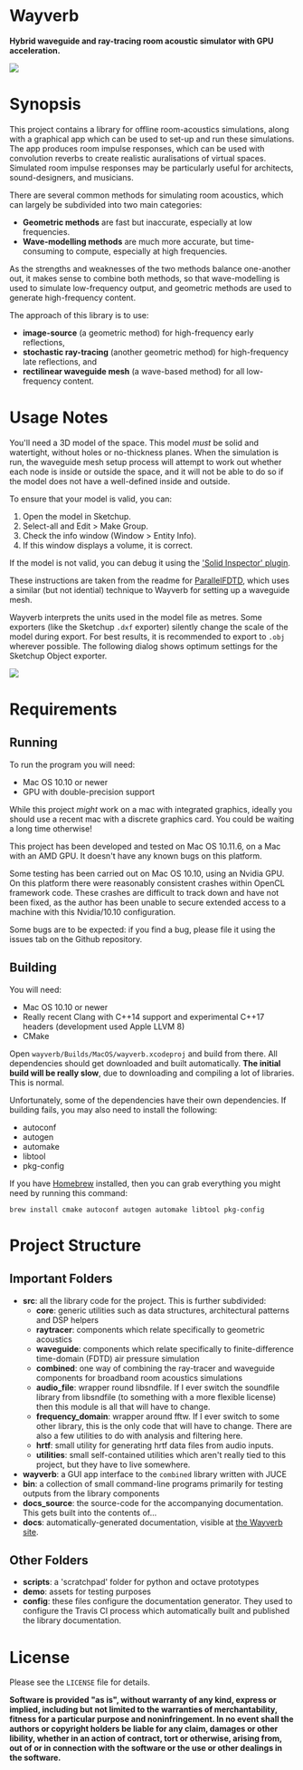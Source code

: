 # Wayverb

**Hybrid waveguide and ray-tracing room acoustic simulator with GPU acceleration.**

![](docs_source/images/wayverb_ui.svg)

# Synopsis

This project contains a library for offline room-acoustics simulations, along
with a graphical app which can be used to set-up and run these simulations.
The app produces room impulse responses, which can be used with convolution
reverbs to create realistic auralisations of virtual spaces.  Simulated room
impulse responses may be particularly useful for architects, sound-designers,
and musicians.

There are several common methods for simulating room acoustics, which can
largely be subdivided into two main categories:

- **Geometric methods** are fast but inaccurate, especially at low frequencies.
- **Wave-modelling methods** are much more accurate, but time-consuming to
  compute, especially at high frequencies.

As the strengths and weaknesses of the two methods balance one-another out, it
makes sense to combine both methods, so that wave-modelling is used to simulate
low-frequency output, and geometric methods are used to generate high-frequency
content.

The approach of this library is to use:

- **image-source** (a geometric method) for high-frequency early reflections,
- **stochastic ray-tracing** (another geometric method) for high-frequency late
  reflections, and
- **rectilinear waveguide mesh** (a wave-based method) for all low-frequency 
  content.

# Usage Notes

You'll need a 3D model of the space.  This model *must* be solid and
watertight, without holes or no-thickness planes.  When the simulation is run,
the waveguide mesh setup process will attempt to work out whether each node is
inside or outside the space, and it will not be able to do so if the model does
not have a well-defined inside and outside.

To ensure that your model is valid, you can:

1. Open the model in Sketchup.
2. Select-all and Edit > Make Group.
3. Check the info window (Window > Entity Info).
4. If this window displays a volume, it is correct.

If the model is not valid, you can debug it using the ['Solid Inspector'
plugin](https://extensions.sketchup.com/en/content/solid-inspector).

These instructions are taken from the readme for
[ParallelFDTD](https://github.com/juuli/ParallelFDTD), which uses a similar
(but not idential) technique to Wayverb for setting up a waveguide mesh.

Wayverb interprets the units used in the model file as metres. Some exporters
(like the Sketchup `.dxf` exporter) silently change the scale of the model
during export. For best results, it is recommended to export to `.obj` wherever
possible.
The following dialog shows optimum settings for the Sketchup Object exporter.

![](docs_source/demos/export_options.png)

# Requirements

## Running

To run the program you will need:

- Mac OS 10.10 or newer
- GPU with double-precision support

While this project *might* work on a mac with integrated graphics, ideally you
should use a recent mac with a discrete graphics card.
You could be waiting a long time otherwise!

This project has been developed and tested on Mac OS 10.11.6, on a Mac with an
AMD GPU. It doesn't have any known bugs on this platform.

Some testing has been carried out on Mac OS 10.10, using an Nvidia GPU. On this
platform there were reasonably consistent crashes within OpenCL framework code.
These crashes are difficult to track down and have not been fixed, as the
author has been unable to secure extended access to a machine with this
Nvidia/10.10 configuration.

Some bugs are to be expected: if you find a bug, please file it using the
issues tab on the Github repository.

## Building

You will need:

- Mac OS 10.10 or newer
- Really recent Clang with C++14 support and experimental C++17 headers
  (development used Apple LLVM 8)
- CMake

Open `wayverb/Builds/MacOS/wayverb.xcodeproj` and build from there. All
dependencies should get downloaded and built automatically. **The initial build
will be really slow**, due to downloading and compiling a lot of libraries.
This is normal.

Unfortunately, some of the dependencies have their own dependencies. If
building fails, you may also need to install the following:

- autoconf
- autogen
- automake
- libtool
- pkg-config

If you have [Homebrew](http://brew.sh) installed, then you can grab everything
you might need by running this command:

    brew install cmake autoconf autogen automake libtool pkg-config

# Project Structure

## Important Folders

- **src**: all the library code for the project. This is further subdivided:
    - **core**: generic utilities such as data structures, architectural
      patterns and DSP helpers
    - **raytracer**: components which relate specifically to geometric acoustics
    - **waveguide**: components which relate specifically to finite-difference
      time-domain (FDTD) air pressure simulation
    - **combined**: one way of combining the ray-tracer and waveguide components
      for broadband room acoustics simulations
    - **audio_file**: wrapper round libsndfile. If I ever switch the soundfile
      library from libsndfile (to something with a more flexible license) then
      this module is all that will have to change.
    - **frequency_domain**: wrapper around fftw. If I ever switch to some other
      library, this is the only code that will have to change. There are also
      a few utilities to do with analysis and filtering here.
    - **hrtf**: small utility for generating hrtf data files from audio inputs.
    - **utilities**: small self-contained utilities which aren't really tied to
      this project, but they have to live somewhere.
- **wayverb**: a GUI app interface to the `combined` library written with JUCE
- **bin**: a collection of small command-line programs primarily for testing
  outputs from the library components
- **docs_source**: the source-code for the accompanying documentation. This
  gets built into the contents of...
- **docs**: automatically-generated documentation, visible at
  [the Wayverb site](https://reuk.github.io/wayverb/).

## Other Folders

- **scripts**: a 'scratchpad' folder for python and octave prototypes
- **demo**: assets for testing purposes
- **config**: these files configure the documentation generator. They used to
  configure the Travis CI process which automatically built and published the
  library documentation.

# License

Please see the `LICENSE` file for details.

**Software is provided "as is", without warranty of any kind, express or
implied, including but not limited to the warranties of merchantability, fitness
for a particular purpose and noninfringement.
In no event shall the authors or copyright holders be liable for any claim,
damages or other libility, whether in an action of contract, tort or otherwise,
arising from, out of or in connection with the software or the use or other
dealings in the software.**
